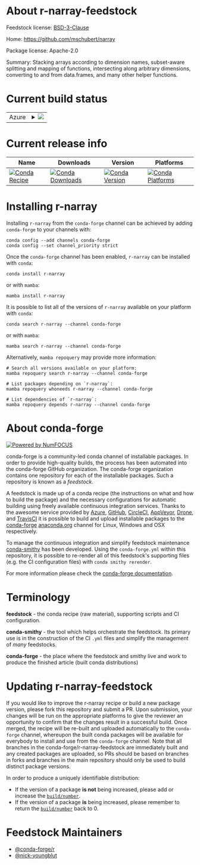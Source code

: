 About r-narray-feedstock
========================

Feedstock license: [BSD-3-Clause](https://github.com/conda-forge/r-narray-feedstock/blob/main/LICENSE.txt)

Home: https://github.com/mschubert/narray

Package license: Apache-2.0

Summary: Stacking arrays according to dimension names, subset-aware splitting and mapping of functions, intersecting along arbitrary dimensions, converting to and from data.frames, and many other helper functions.

Current build status
====================


<table>
    
  <tr>
    <td>Azure</td>
    <td>
      <details>
        <summary>
          <a href="https://dev.azure.com/conda-forge/feedstock-builds/_build/latest?definitionId=1385&branchName=main">
            <img src="https://dev.azure.com/conda-forge/feedstock-builds/_apis/build/status/r-narray-feedstock?branchName=main">
          </a>
        </summary>
        <table>
          <thead><tr><th>Variant</th><th>Status</th></tr></thead>
          <tbody><tr>
              <td>linux_64_r_base4.3</td>
              <td>
                <a href="https://dev.azure.com/conda-forge/feedstock-builds/_build/latest?definitionId=1385&branchName=main">
                  <img src="https://dev.azure.com/conda-forge/feedstock-builds/_apis/build/status/r-narray-feedstock?branchName=main&jobName=linux&configuration=linux%20linux_64_r_base4.3" alt="variant">
                </a>
              </td>
            </tr><tr>
              <td>linux_64_r_base4.4</td>
              <td>
                <a href="https://dev.azure.com/conda-forge/feedstock-builds/_build/latest?definitionId=1385&branchName=main">
                  <img src="https://dev.azure.com/conda-forge/feedstock-builds/_apis/build/status/r-narray-feedstock?branchName=main&jobName=linux&configuration=linux%20linux_64_r_base4.4" alt="variant">
                </a>
              </td>
            </tr><tr>
              <td>osx_64_r_base4.3</td>
              <td>
                <a href="https://dev.azure.com/conda-forge/feedstock-builds/_build/latest?definitionId=1385&branchName=main">
                  <img src="https://dev.azure.com/conda-forge/feedstock-builds/_apis/build/status/r-narray-feedstock?branchName=main&jobName=osx&configuration=osx%20osx_64_r_base4.3" alt="variant">
                </a>
              </td>
            </tr><tr>
              <td>osx_64_r_base4.4</td>
              <td>
                <a href="https://dev.azure.com/conda-forge/feedstock-builds/_build/latest?definitionId=1385&branchName=main">
                  <img src="https://dev.azure.com/conda-forge/feedstock-builds/_apis/build/status/r-narray-feedstock?branchName=main&jobName=osx&configuration=osx%20osx_64_r_base4.4" alt="variant">
                </a>
              </td>
            </tr><tr>
              <td>win_64_r_base4.3</td>
              <td>
                <a href="https://dev.azure.com/conda-forge/feedstock-builds/_build/latest?definitionId=1385&branchName=main">
                  <img src="https://dev.azure.com/conda-forge/feedstock-builds/_apis/build/status/r-narray-feedstock?branchName=main&jobName=win&configuration=win%20win_64_r_base4.3" alt="variant">
                </a>
              </td>
            </tr><tr>
              <td>win_64_r_base4.4</td>
              <td>
                <a href="https://dev.azure.com/conda-forge/feedstock-builds/_build/latest?definitionId=1385&branchName=main">
                  <img src="https://dev.azure.com/conda-forge/feedstock-builds/_apis/build/status/r-narray-feedstock?branchName=main&jobName=win&configuration=win%20win_64_r_base4.4" alt="variant">
                </a>
              </td>
            </tr>
          </tbody>
        </table>
      </details>
    </td>
  </tr>
</table>

Current release info
====================

| Name | Downloads | Version | Platforms |
| --- | --- | --- | --- |
| [![Conda Recipe](https://img.shields.io/badge/recipe-r--narray-green.svg)](https://anaconda.org/conda-forge/r-narray) | [![Conda Downloads](https://img.shields.io/conda/dn/conda-forge/r-narray.svg)](https://anaconda.org/conda-forge/r-narray) | [![Conda Version](https://img.shields.io/conda/vn/conda-forge/r-narray.svg)](https://anaconda.org/conda-forge/r-narray) | [![Conda Platforms](https://img.shields.io/conda/pn/conda-forge/r-narray.svg)](https://anaconda.org/conda-forge/r-narray) |

Installing r-narray
===================

Installing `r-narray` from the `conda-forge` channel can be achieved by adding `conda-forge` to your channels with:

```
conda config --add channels conda-forge
conda config --set channel_priority strict
```

Once the `conda-forge` channel has been enabled, `r-narray` can be installed with `conda`:

```
conda install r-narray
```

or with `mamba`:

```
mamba install r-narray
```

It is possible to list all of the versions of `r-narray` available on your platform with `conda`:

```
conda search r-narray --channel conda-forge
```

or with `mamba`:

```
mamba search r-narray --channel conda-forge
```

Alternatively, `mamba repoquery` may provide more information:

```
# Search all versions available on your platform:
mamba repoquery search r-narray --channel conda-forge

# List packages depending on `r-narray`:
mamba repoquery whoneeds r-narray --channel conda-forge

# List dependencies of `r-narray`:
mamba repoquery depends r-narray --channel conda-forge
```


About conda-forge
=================

[![Powered by
NumFOCUS](https://img.shields.io/badge/powered%20by-NumFOCUS-orange.svg?style=flat&colorA=E1523D&colorB=007D8A)](https://numfocus.org)

conda-forge is a community-led conda channel of installable packages.
In order to provide high-quality builds, the process has been automated into the
conda-forge GitHub organization. The conda-forge organization contains one repository
for each of the installable packages. Such a repository is known as a *feedstock*.

A feedstock is made up of a conda recipe (the instructions on what and how to build
the package) and the necessary configurations for automatic building using freely
available continuous integration services. Thanks to the awesome service provided by
[Azure](https://azure.microsoft.com/en-us/services/devops/), [GitHub](https://github.com/),
[CircleCI](https://circleci.com/), [AppVeyor](https://www.appveyor.com/),
[Drone](https://cloud.drone.io/welcome), and [TravisCI](https://travis-ci.com/)
it is possible to build and upload installable packages to the
[conda-forge](https://anaconda.org/conda-forge) [anaconda.org](https://anaconda.org/)
channel for Linux, Windows and OSX respectively.

To manage the continuous integration and simplify feedstock maintenance
[conda-smithy](https://github.com/conda-forge/conda-smithy) has been developed.
Using the ``conda-forge.yml`` within this repository, it is possible to re-render all of
this feedstock's supporting files (e.g. the CI configuration files) with ``conda smithy rerender``.

For more information please check the [conda-forge documentation](https://conda-forge.org/docs/).

Terminology
===========

**feedstock** - the conda recipe (raw material), supporting scripts and CI configuration.

**conda-smithy** - the tool which helps orchestrate the feedstock.
                   Its primary use is in the construction of the CI ``.yml`` files
                   and simplify the management of *many* feedstocks.

**conda-forge** - the place where the feedstock and smithy live and work to
                  produce the finished article (built conda distributions)


Updating r-narray-feedstock
===========================

If you would like to improve the r-narray recipe or build a new
package version, please fork this repository and submit a PR. Upon submission,
your changes will be run on the appropriate platforms to give the reviewer an
opportunity to confirm that the changes result in a successful build. Once
merged, the recipe will be re-built and uploaded automatically to the
`conda-forge` channel, whereupon the built conda packages will be available for
everybody to install and use from the `conda-forge` channel.
Note that all branches in the conda-forge/r-narray-feedstock are
immediately built and any created packages are uploaded, so PRs should be based
on branches in forks and branches in the main repository should only be used to
build distinct package versions.

In order to produce a uniquely identifiable distribution:
 * If the version of a package **is not** being increased, please add or increase
   the [``build/number``](https://docs.conda.io/projects/conda-build/en/latest/resources/define-metadata.html#build-number-and-string).
 * If the version of a package **is** being increased, please remember to return
   the [``build/number``](https://docs.conda.io/projects/conda-build/en/latest/resources/define-metadata.html#build-number-and-string)
   back to 0.

Feedstock Maintainers
=====================

* [@conda-forge/r](https://github.com/conda-forge/r/)
* [@nick-youngblut](https://github.com/nick-youngblut/)

